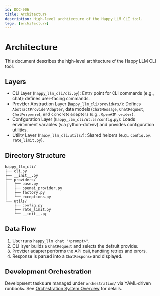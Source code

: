 ```yaml
---
id: DOC-006
title: Architecture
description: High-level architecture of the Happy LLM CLI tool.
tags: [architecture]
---
```


# Architecture
This document describes the high-level architecture of the Happy LLM CLI tool.

## Layers

- CLI Layer (`happy_llm_cli/cli.py`): Entry point for CLI commands (e.g., chat); defines user-facing commands.
- Provider Abstraction Layer (`happy_llm_cli/providers/`): Defines `AbstractProviderAdapter`, data models (`ChatMessage`, `ChatRequest`, `ChatResponse`), and concrete adapters (e.g., `OpenAIProvider`).
- Configuration Layer (`happy_llm_cli/utils/config.py`): Loads environment variables (via python-dotenv) and provides configuration utilities.
- Utility Layer (`happy_llm_cli/utils/`): Shared helpers (e.g., `config.py`, `rate_limit.py`).

## Directory Structure
```
happy_llm_cli/
├── cli.py
├── __init__.py
├── providers/
│   ├── base.py
│   ├── openai_provider.py
│   ├── factory.py
│   └── exceptions.py
└── utils/
    ├── config.py
    ├── rate_limit.py
    └── __init__.py
```

## Data Flow
1. User runs `happy_llm chat "<prompt>"`.
2. CLI layer builds a `ChatRequest` and selects the default provider.
3. Provider adapter performs the API call, handling retries and errors.
4. Response is parsed into a `ChatResponse` and displayed.

## Development Orchestration
Development tasks are managed under `orchestration/` via YAML-driven runbooks.
See [Orchestration System Overview](documentation/003-orchestration.md) for details.
